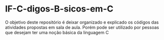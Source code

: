 # IF-C-digos-B-sicos-em-C
O objetivo deste repositório é deixar organizado e explicado os códigos das atividades propostas em sala de aula. Porém pode ser utilizado por pessoas que desejam ter uma noção básica da linguagem C
